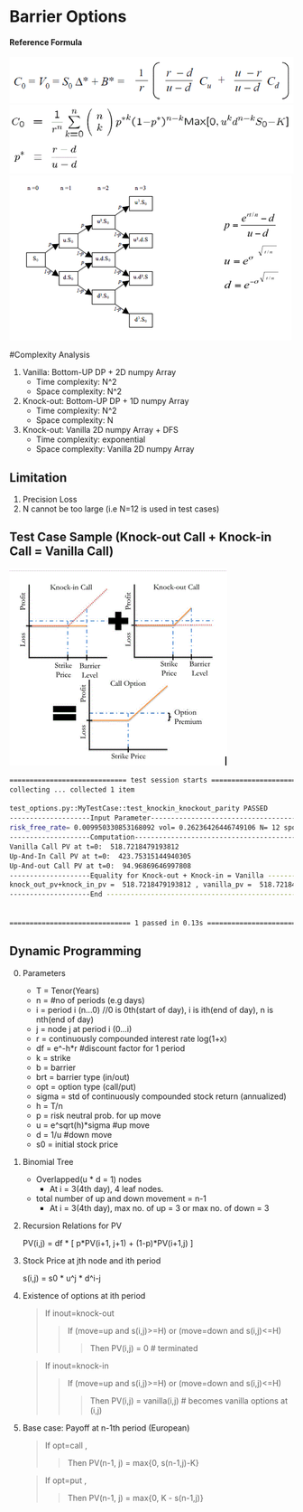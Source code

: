 # Barrier Options

#### Reference Formula
![Alt text](./options_formula_1.GIF?raw=true "Call Options PV Discounted from last period")
![Alt text](./options_formula_2.GIF?raw=true "Call Options Price At Day 0")
![Alt text](./options_formula_3.GIF?raw=true "Binomial Tree")

#Complexity Analysis
1. Vanilla: Bottom-UP DP + 2D numpy Array
   * Time complexity: N^2
   * Space complexity: N^2
2. Knock-out: Bottom-UP DP + 1D numpy Array
   * Time complexity: N^2
   * Space complexity: N
3. Knock-out: Vanilla 2D numpy Array + DFS  
   * Time complexity: exponential
   * Space complexity: Vanilla 2D numpy Array

## Limitation
1. Precision Loss
2. N cannot be too large (i.e N=12 is used in test cases)

## Test Case Sample (Knock-out Call + Knock-in Call = Vanilla Call)
![Alt text](./options_formula_4.GIF?raw=true "Parity")

```bash
============================= test session starts =============================
collecting ... collected 1 item

test_options.py::MyTestCase::test_knockin_knockout_parity PASSED         [100%]
--------------------Input Parameter-----------------------------------------------------------
risk_free_rate= 0.009950330853168092 vol= 0.26236426446749106 N= 12 spot= 100.0 K= 95.0 T= 1.0 H= 105.0 shares= 100
--------------------Computation---------------------------------------------------------------
Vanilla Call PV at t=0:  518.7218479193812
Up-And-In Call PV at t=0:  423.75315144940305
Up-And-out Call PV at t=0:  94.96869646997808
--------------------Equality for Knock-out + Knock-in = Vanilla --------------------------
knock_out_pv+knock_in_pv =  518.7218479193812 , vanilla_pv =  518.7218479193812
--------------------End ------------------------------------------------------------------


============================== 1 passed in 0.13s ==============================
```

## Dynamic Programming
0. Parameters

    * T = Tenor(Years)
    * n = #no of periods (e.g days)
    * i = period i (n...0) //0 is 0th(start of day), i is ith(end of day), n is nth(end of day)
    * j = node j at period i (0...i)
    * r = continuously compounded interest rate log(1+x)
    * df = e^-h*r  #discount factor for 1 period
    * k = strike
    * b = barrier
    * brt = barrier type (in/out)
    * opt = option type  (call/put)
    * sigma = std of continuously compounded stock return (annualized)
    * h = T/n
    * p = risk neutral prob. for up move
    * u = e^sqrt(h)*sigma  #up move
    * d = 1/u              #down move
    * s0 = initial stock price

1. Binomial Tree

    * Overlapped(u * d = 1) nodes  
        * At i = 3(4th day), 4 leaf nodes.
    * total number of up and down movement = n-1
        * At i = 3(4th day), max no. of up = 3 or max no. of down = 3

2. Recursion Relations for PV

   PV(i,j) = df * [ p*PV(i+1, j+1) + (1-p)*PV(i+1,j) ]

3. Stock Price at jth node and ith period

   s(i,j) = s0 * u^j * d^i-j

4. Existence of options at ith period
   > If inout=knock-out 
   >> If (move=up and s(i,j)>=H) or (move=down and s(i,j)<=H)  
   >>> Then PV(i,j) = 0 # terminated
   
   >If inout=knock-in
   >> If (move=up and s(i,j)>=H) or (move=down and s(i,j)<=H)
   >>> Then PV(i,j) = vanilla(i,j) # becomes vanilla options at (i,j)

6. Base case: Payoff at n-1th period (European)
   > If opt=call , 
   >> Then PV(n-1, j) = max{0, s(n-1,j)-K}
   
   > If opt=put , 
   >> Then PV(n-1, j) = max{0, K - s(n-1,j)}

